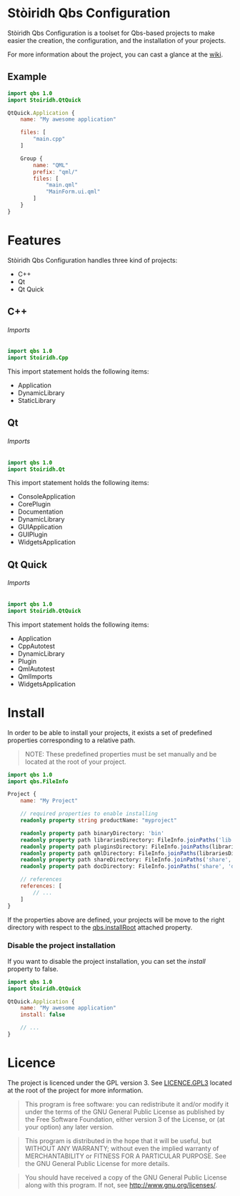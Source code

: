# Stòiridh Qbs Configuration

Stòiridh Qbs Configuration is a toolset for Qbs-based projects to make easier the creation, the configuration, and the installation of your projects.

For more information about the project, you can cast a glance at the  [wiki](https://github.com/viprip/Stoiridh-Qbs-Configuration/wiki).

## Example

```qml
import qbs 1.0
import Stoiridh.QtQuick

QtQuick.Application {
    name: "My awesome application"

    files: [
        "main.cpp"
    ]

    Group {
        name: "QML"
        prefix: "qml/"
        files: [
            "main.qml"
            "MainForm.ui.qml"
        ]
    }
}
```

# Features

Stòiridh Qbs Configuration handles three kind of projects:
- C++
- Qt
- Qt Quick

## C++

###### Imports

```qml
import qbs 1.0
import Stoiridh.Cpp
```

This import statement holds the following items:
- Application
- DynamicLibrary
- StaticLibrary

## Qt

###### Imports

```qml
import qbs 1.0
import Stoiridh.Qt
```

This import statement holds the following items:
- ConsoleApplication
- CorePlugin
- Documentation
- DynamicLibrary
- GUIApplication
- GUIPlugin
- WidgetsApplication

## Qt Quick

###### Imports

```qml
import qbs 1.0
import Stoiridh.QtQuick
```

This import statement holds the following items:
- Application
- CppAutotest
- DynamicLibrary
- Plugin
- QmlAutotest
- QmlImports
- WidgetsApplication

# Install

In order to be able to install your projects, it exists a set of predefined properties corresponding to a relative path.

> NOTE: These predefined properties must be set manually and be located at the root of your project.

```qml
import qbs 1.0
import qbs.FileInfo

Project {
    name: "My Project"

    // required properties to enable installing
    readonly property string productName: "myproject"

    readonly property path binaryDirectory: 'bin'
    readonly property path librariesDirectory: FileInfo.joinPaths('lib', productName)
    readonly property path pluginsDirectory: FileInfo.joinPaths(librariesDirectory, 'plugins')
    readonly property path qmlDirectory: FileInfo.joinPaths(librariesDirectory, 'qml')
    readonly property path shareDirectory: FileInfo.joinPaths('share', productName)
    readonly property path docDirectory: FileInfo.joinPaths('share', 'doc', productName)

    // references
    references: [
        // ...
    ]
}
```

If the properties above are defined, your projects will be move to the right directory with respect to the [qbs.installRoot](https://doc.qt.io/qbs/qbs-module.html#installation-properties) attached property.

### Disable the project installation

If you want to disable the project installation, you can set the *install* property to false.

```qml
import qbs 1.0
import Stoiridh.QtQuick

QtQuick.Application {
    name: "My awesome application"
    install: false

    // ...
}
```

# Licence

The project is licenced under the GPL version 3. See [LICENCE.GPL3](https://github.com/viprip/Stoiridh-Qbs-Configuration/blob/master/LICENCE.GPL3) located at the root of the project for more information.

> This program is free software: you can redistribute it and/or modify
    it under the terms of the GNU General Public License as published by
    the Free Software Foundation, either version 3 of the License, or
    (at your option) any later version.

> This program is distributed in the hope that it will be useful,
    but WITHOUT ANY WARRANTY; without even the implied warranty of
    MERCHANTABILITY or FITNESS FOR A PARTICULAR PURPOSE.  See the
    GNU General Public License for more details.

> You should have received a copy of the GNU General Public License
    along with this program.  If not, see <http://www.gnu.org/licenses/>.
